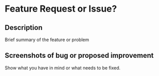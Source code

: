 # Feature Request or Issue?

## Description
Brief summary of the feature or problem

## Screenshots of bug or proposed improvement
Show what you have in mind or what needs to be fixed.
